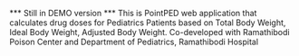 *** Still in DEMO version ***
This is PointPED web application that calculates drug doses for Pediatrics Patients based on Total Body Weight, Ideal Body Weight, Adjusted Body Weight.
Co-developed with Ramathibodi Poison Center and Department of Pediatrics, Ramathibodi Hospital